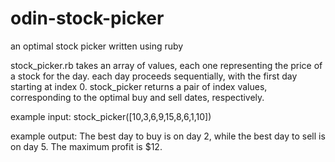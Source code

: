 # odin-stock-picker
an optimal stock picker written using ruby

stock_picker.rb takes an array of values, each one representing the price of a stock for the day.
each day proceeds sequentially, with the first day starting at index 0.
stock_picker returns a pair of index values, corresponding to the optimal buy and sell dates, respectively.

example input:  stock_picker([10,3,6,9,15,8,6,1,10])

example output: The best day to buy is on day 2, while the best day to sell is on day 5. The maximum profit is $12.
